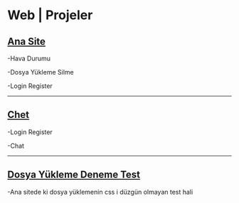 # Web | Projeler
<h2><a href="Ana Site">Ana Site</a></h2>
<p>-Hava Durumu</p>
<p>-Dosya Yükleme Silme</p>
<p>-Login Register</p>
<hr>
<h2><a href="Chet">Chet</a></h2>
<p>-Login Register</p>
<p>-Chat</p>
<hr>
<h2><a href="Dosya%20Yükelme%20Deneme%20Test">Dosya Yükleme Deneme Test</a></h2>
<p>-Ana sitede ki dosya yüklemenin css i düzgün olmayan test hali</p>